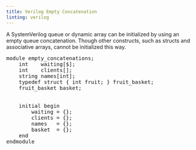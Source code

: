 ```yaml
---
title: Verilog Empty Concatenation
linting: verilog
---
```


A SystemVerilog queue or dynamic array can be initialized by using an empty queue concatenation. Though other constructs, such as structs and associative arrays, cannot be initialized this way.

<pre>
module empty_concatenations;
    int    waiting[$];
    int    clients[];
    string names[int];
    typedef struct { int fruit; } fruit_basket;
    fruit_basket basket;
    
    
    initial begin
        waiting = <span class="goodcode">{}</span>;
        clients = <span class="goodcode">{}</span>;
        names   = <span class="error">{}</span>;
        basket  = <span class="error">{}</span>;
    end
endmodule
</pre>

<!-- Not configurable -->